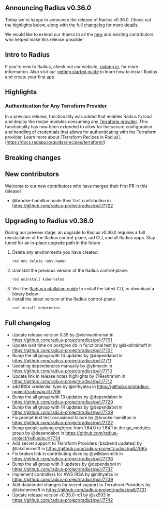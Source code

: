 ## Announcing Radius v0.36.0

Today we're happy to announce the release of Radius v0.36.0. Check out the [highlights](#highlights) below, along with the [full changelog](#full-changelog) for more details.

We would like to extend our thanks to all the [new](#new-contributors) and existing contributors who helped make this release possible!

## Intro to Radius

If you're new to Radius, check out our website, [radapp.io](https://radapp.io), for more information. Also visit our [getting started guide](https://docs.radapp.io/getting-started/) to learn how to install Radius and create your first app.

## Highlights

### Authentication for Any Terraform Provider
In a previous release, functionality was added that enables Radius to load and deploy the recipe modules consuming any [Terraform provider](https://registry.terraform.io/browse/providers). This functionality has now been extended to allow for the secure configuration and handling of credentials that allows for authenticating with the Terraform provider. Learn more about [Terraform Recipes in Radius].(https://docs.radapp.io/guides/recipes/terraform/)

## Breaking changes

<!-- ADD ANY BREAKING CHANGES HERE, IF ANY -->

## New contributors

Welcome to our new contributors who have merged their first PR in this release!

* @brooke-hamilton made their first contribution in https://github.com/radius-project/radius/pull/7722

## Upgrading to Radius v0.36.0

During our preview stage, an upgrade to Radius v0.36.0 requires a full reinstallation of the Radius control-plane, rad CLI, and all Radius apps. Stay tuned for an in-place upgrade path in the future.

1. Delete any environments you have created:
   ```bash
   rad env delete <env-name>
   ```
1. Uninstall the previous version of the Radius control-plane:
   ```bash
   rad uninstall kubernetes
   ```
1. Visit the [Radius installation guide](https://docs.radapp.io/getting-started/install/) to install the latest CLI, or download a binary below
1. Install the latest version of the Radius control-plane:
   ```bash
   rad install kubernetes
   ```

## Full changelog

* Update release version 0.35 by @vishwahiremat in https://github.com/radius-project/radius/pull/7701
* Update wait time on postgres db in functional test by @lakshmimsft in https://github.com/radius-project/radius/pull/7707
* Bump the all group with 14 updates by @dependabot in https://github.com/radius-project/radius/pull/7711
* Updating dependencies manually by @ytimocin in https://github.com/radius-project/radius/pull/7710
* Update link in release notes highlights by @Reshrahim in https://github.com/radius-project/radius/pull/7712
* add IRSA credential type by @nithyatsu in https://github.com/radius-project/radius/pull/7708
* Bump the all group with 13 updates by @dependabot in https://github.com/radius-project/radius/pull/7720
* Bump the all group with 14 updates by @dependabot in https://github.com/radius-project/radius/pull/7729
* Fix prompt text test occasional failure by @brooke-hamilton in https://github.com/radius-project/radius/pull/7722
* Bump google.golang.org/grpc from 1.64.0 to 1.64.1 in the go_modules group by @dependabot in https://github.com/radius-project/radius/pull/7734
* Add secret support to Terraform Providers (backend updates) by @lakshmimsft in https://github.com/radius-project/radius/pull/7695
* Fix broken link in contributing docs by @willdavsmith in https://github.com/radius-project/radius/pull/7736
* Bump the all group with 9 updates by @dependabot in https://github.com/radius-project/radius/pull/7737
* implement controllers for AWS IRSA by @nithyatsu in https://github.com/radius-project/radius/pull/7739
* Add datamodel changes for secret support to Terraform Providers  by @lakshmimsft in https://github.com/radius-project/radius/pull/7731
* Update release version v0.36.0-rc1 by @sk593 in https://github.com/radius-project/radius/pull/7742